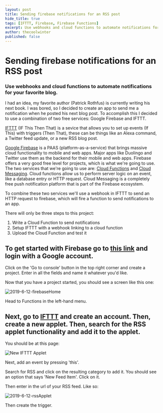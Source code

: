 ```yaml
---
layout: post
title: Sending firebase notifications for an RSS post
hide_title: true   
tags: [IFTTT, Firebase, Firebase Functions]
excerpt: Use webhooks and cloud functions to automate notifications for your favorite blog.
author: thecoolwinter
published: false
---
```

# Sending firebase notifications for an RSS post
### Use webhooks and cloud functions to automate notifications for your favorite blog.

I had an idea, my favorite author (Patrick Rothfus) is currently writing his next book. I was bored, so I decided to create an app to send me a notification when he posted his next blog post. To accomplish this I decided to use a combination of two free services: Google Firebase and IFTTT.

[IFTTT](https://ifttt.com/) (IF This Then That) is a sevice that allows you to set up events (If This) with triggers (Then That), these can be things like an Alexa command, a Twitter feed update, or a new RSS blog post. 

[Google Firebase](firebase.google.com) is a PAAS (platform-as-a-service) that brings massive cloud  functionality to mobile and web apps. Major apps like Duolingo and Twitter use them as the backend for their mobile and web apps. Firebase offers a very good free level for projects, which is what we're going to use. The two services that we're going to use are: [Cloud Functions](firebase.google.com/functions) and [Cloud Messaging](firebase.google.com/messaging). Cloud functions allow us to perform server logic on an event, like a database entry or HTTP request. Cloud Messaging is a completely free push notification platform that is part of the Firebase ecosystem.

To combine these two services we'll use a webhook in IFTTT to send an HTTP request to firebase, which will fire a function to send notifications to an app.

There will only be three steps to this project:

1. Write a Cloud Function to send notifications
2. Setup IFTTT with a webhook linking to a cloud function
3. Upload the Cloud Function and test it

## To get started with Firebase go to [this link](https://firebase.google.com/) and login with a Google account.

Click on the 'Go to console' button in the top right corner and create a project. Enter in all the fields and name it whatever you'd like.

Now that you have a project started, you should see a screen like this one:

![2019-6-12-firebaseHome](/Users/khan/Desktop/blog/assets/img/posts/2019-6-12-firebaseHome.png)

Head to Functions in the left-hand menu.

## Next, go to [IFTTT](https://ifttt.com/) and create an account. Then, create a new applet. Then, search for the RSS applet functionality and add it to the applet.

You should be at this page:

![New IFTTT Applet](/Users/khan/Desktop/blog/assets/img/posts/2019-6-12-newApplet.png)

Next, add an event by pressing 'this'.

Search for RSS and click on the resulting category to add it. You should see an option that says 'New Feed Item'. Click on it.

Then enter in the url of your RSS feed. Like so:

![2019-6-12-rssApplet](/Users/khan/Desktop/blog/assets/img/posts/2019-6-12-rssApplet.png)

Then create the trigger.

### 
